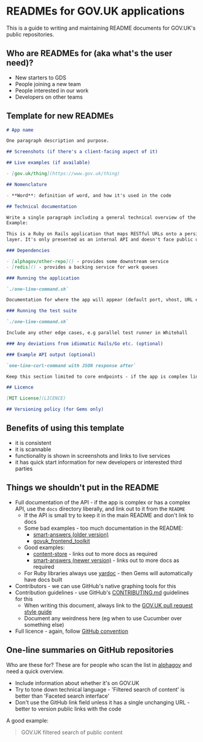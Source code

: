 # READMEs for GOV.UK applications

This is a guide to writing and maintaining README documents for GOV.UK's public repositories.

## Who are READMEs for (aka what's the user need)?

- New starters to GDS
- People joining a new team
- People interested in our work
- Developers on other teams

## Template for new READMEs

```markdown
# App name

One paragraph description and purpose.

## Screenshots (if there's a client-facing aspect of it)

## Live examples (if available)

- [gov.uk/thing](https://www.gov.uk/thing)

## Nomenclature

- **Word**: definition of word, and how it's used in the code

## Technical documentation

Write a single paragraph including a general technical overview of the app.
Example:

This is a Ruby on Rails application that maps RESTful URLs onto a persistence
layer. It's only presented as an internal API and doesn't face public users.

### Dependencies

- [alphagov/other-repo]() - provides some downstream service
- [redis]() - provides a backing service for work queues

### Running the application

`./one-line-command.sh`

Documentation for where the app will appear (default port, vhost, URL etc).

### Running the test suite

`./one-line-command.sh`

Include any other edge cases, e.g parallel test runner in Whitehall

### Any deviations from idiomatic Rails/Go etc. (optional)

### Example API output (optional)

`one-line-curl-command with JSON response after`

Keep this section limited to core endpoints - if the app is complex link out to `/docs`.

## Licence

[MIT License](LICENCE)

## Versioning policy (for Gems only)

```

## Benefits of using this template

- it is consistent
- it is scannable
- functionality is shown in screenshots and links to live services
- it has quick start information for new developers or interested third parties

## Things we shouldn't put in the README

- Full documentation of the API - if the app is complex or has a complex API, use the `docs` directory liberally, and link out to it from the `README`
  - If the API is small try to keep it in the main README and don't link to docs
  - Some bad examples - too much documentation in the README:
    - [smart-answers (older version)](https://github.com/alphagov/smart-answers/blob/06dfeb854ec9728374186a2e37c1eb62a5aaa49a/README.md)
    - [govuk_frontend_toolkit](https://github.com/alphagov/govuk_frontend_toolkit/blob/edd834de8d2f4e854475f5d226aa0cd260795cef/README.md)
  - Good examples:
    - [content-store](https://github.com/alphagov/content-store/blob/b244620f505f248fc93d8556eedad14b5cba1187/README.md) - links out to more docs as required
    - [smart-answers (newer version)](https://github.com/alphagov/smart-answers/blob/c0b4580d18ccc5004abfa7015017d26e1a73f2aa/README.md) - links out to more docs as required
  - For Ruby libraries always use [yardoc](http://yardoc.org/) - then Gems will automatically have docs built
- Contributors - we can use GitHub's native graphing tools for this
- Contribution guidelines - use GitHub's [CONTRIBUTING.md](https://help.github.com/articles/setting-guidelines-for-repository-contributors/) guidelines for this
  - When writing this document, always link to the [GOV.UK pull request style guide](https://github.com/alphagov/styleguides/blob/master/pull-requests.md)
  - Document any weirdness here (eg when to use Cucumber over something else)
- Full licence - again, follow [GitHub convention](https://help.github.com/articles/open-source-licensing/#where-does-the-license-live-on-my-repository)

## One-line summaries on GitHub repositories

Who are these for? These are for people who scan the list in [alphagov](https://github.com/alphagov/) and need a quick overview.

- Include information about whether it's on GOV.UK
- Try to tone down technical language - 'Filtered search of content' is better than 'Faceted search interface'
- Don't use the GitHub link field unless it has a single unchanging URL - better to version public links with the code

A good example:

> GOV.UK filtered search of public content
